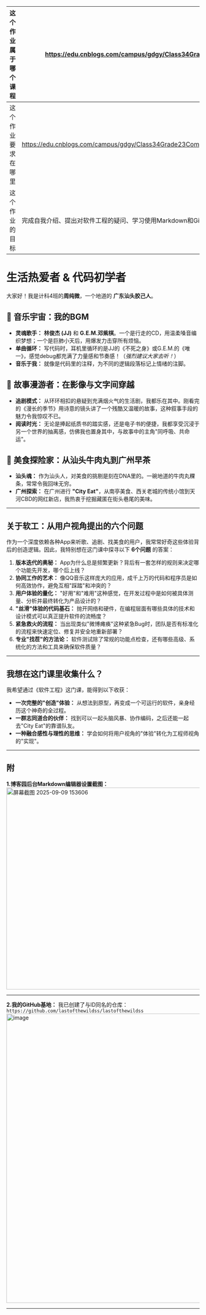 | 这个作业属于哪个课程 | https://edu.cnblogs.com/campus/gdgy/Class34Grade23ComputerScience |
|---------------------|-------------------------------------------------------------------------------|
| 这个作业要求在哪里   | https://edu.cnblogs.com/campus/gdgy/Class34Grade23ComputerScience/homework/13478 |
| 这个作业的目标       | 完成自我介绍、提出对软件工程的疑问、学习使用Markdown和GitHub                 |                                                |

# 生活热爱者 & 代码初学者

大家好！我是计科4班的**周纯微**，一个地道的 **广东汕头胶己人**。


## 🎵 音乐宇宙：我的BGM

- **灵魂歌手：** **林俊杰 (JJ)** 和 **G.E.M.邓紫棋**。一个是行走的CD，用温柔嗓音编织梦想；一个是巨肺小天后，用爆发力击穿所有烦恼。
- **单曲循环：** 写代码时，耳机里循环的是JJ的《不死之身》或G.E.M.的《唯一》，感觉debug都充满了力量感和节奏感！（*强烈建议大家去听！*）
- **音乐于我：** 就像是代码里的注释，为不同的逻辑段落标记上情绪的注脚。
  

## 📖 故事漫游者：在影像与文字间穿越

- **追剧模式：** 从环环相扣的悬疑到充满烟火气的生活剧，我都乐在其中。刚看完的《漫长的季节》用诗意的镜头讲了一个残酷又温暖的故事，这种叙事手段的魅力令我惊叹不已。
- **阅读时光：** 无论是捧起纸质书的踏实感，还是电子书的便捷，我都享受沉浸于另一个世界的抽离感，仿佛我也置身其中，与故事中的主角"同呼吸、共命运"。
  

## 🍜 美食探险家：从汕头牛肉丸到广州早茶

- **汕头魂：** 作为汕头人，对美食的挑剔是刻在DNA里的。一碗地道的牛肉丸粿条，常常令我回味无穷。
- **广州探索：** 在广州进行 **"City Eat"**，从南亭美食、西关老城的传统小馆到天河CBD的网红新店，我热衷于挖掘藏匿在街头巷尾的美味。

---

## 关于软工：从用户视角提出的六个问题

作为一个深度依赖各种App来听歌、追剧、找美食的用户，我常常好奇这些体验背后的创造逻辑。因此，我特别想在这门课中探寻以下 **6个问题** 的答案：

1. **版本迭代的奥秘：** App为什么总是频繁更新？背后有一套怎样的规则来决定哪个功能先开发，哪个后上线？
2. **协同工作的艺术：** 像QQ音乐这样庞大的应用，成千上万的代码和程序员是如何高效协作，避免互相"踩踏"和冲突的？
3. **用户体验的量化：** "好用"和"难用"这种感觉，在开发过程中是如何被具体测量、分析并最终转化为产品设计的？
4. **"丝滑"体验的代码基石：** 抛开网络和硬件，在编程层面有哪些具体的技术和设计模式可以真正提升软件的流畅度？
5. **紧急救火的流程：** 当出现类似"微博瘫痪"这种紧急Bug时，团队是否有标准化的流程来快速定位、修复并安全地重新部署？
6. **专业"找茬"的方法论：** 软件测试除了常规的功能点检查，还有哪些高级、系统化的方法和工具来确保软件质量？

---

## 我想在这门课里收集什么？

我希望通过《软件工程》这门课，能得到以下收获：

- **一次完整的"创造"体验：** 从想法到原型，再变成一个可运行的软件，亲身经历这个神奇的全过程。
- **一群志同道合的伙伴：** 找到可以一起头脑风暴、协作编码，之后还能一起去"City Eat"的靠谱队友。
- **一种融合感性与理性的思维：** 学会如何将用户视角的"体验"转化为工程师视角的"实现"。

---

## 附

**1.博客园后台Markdown编辑器设置截图：**
  <img width="1490" height="527" alt="屏幕截图 2025-09-09 153606" src="https://github.com/user-attachments/assets/28d4fc2b-5f55-43fc-95ea-f588a5dfd560" />

---

**2.我的GitHub基地：**
   我已创建了与ID同名的仓库：`https://github.com/lastofthewildss/lastofthewildss`
   <img width="1430" height="755" alt="image" src="https://github.com/user-attachments/assets/b66ddbae-bb25-4864-aff0-33a0bb0fe784" />

---
